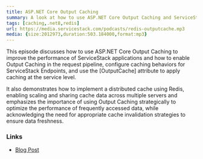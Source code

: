 ```yaml
---
title: ASP.NET Core Output Caching
summary: A look at how to use ASP.NET Core Output Caching and ServiceStack.Redis to cache the response of ServiceStack APIs in Redis
tags: [caching,.net8,redis]
url: https://media.servicestack.com/podcasts/redis-outputcache.mp3
media: {size:2012973,duration:503.184000,format:mp3}
---
```


This episode discusses how to use ASP.NET Core Output Caching to improve the performance of 
ServiceStack applications and how to enable Output Caching in the request pipeline, 
configure caching behaviors for ServiceStack Endpoints, and use the [OutputCache] attribute to 
apply caching at the service level. 

It also demonstrates how to implement a distributed cache using Redis, enabling scaling and 
sharing cache data across multiple servers and emphasizes the importance of using Output Caching 
strategically to optimize the performance of frequently accessed data, while acknowledging the 
need for appropriate cache invalidation strategies to ensure data freshness.

### Links

- [Blog Post](/posts/redis-outputcache)